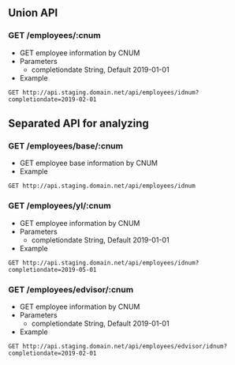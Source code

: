 ## Union API
### GET /employees/:cnum
- GET employee information by CNUM
- Parameters
  - completiondate String, Default 2019-01-01
- Example
```
GET http://api.staging.domain.net/api/employees/idnum?completiondate=2019-02-01
```

## Separated API for analyzing

### GET /employees/base/:cnum
- GET employee base information by CNUM
- Example
```
GET http://api.staging.domain.net/api/employees/idnum
```
### GET /employees/yl/:cnum
- GET employee information by CNUM
- Parameters
  - completiondate String, Default 2019-01-01
- Example
```
GET http://api.staging.domain.net/api/employees/idnum?completiondate=2019-05-01
```

### GET /employees/edvisor/:cnum
- GET employee information by CNUM
- Parameters
  - completiondate String, Default 2019-01-01
- Example
```
GET http://api.staging.domain.net/api/employees/edvisor/idnum?completiondate=2019-02-01
```

